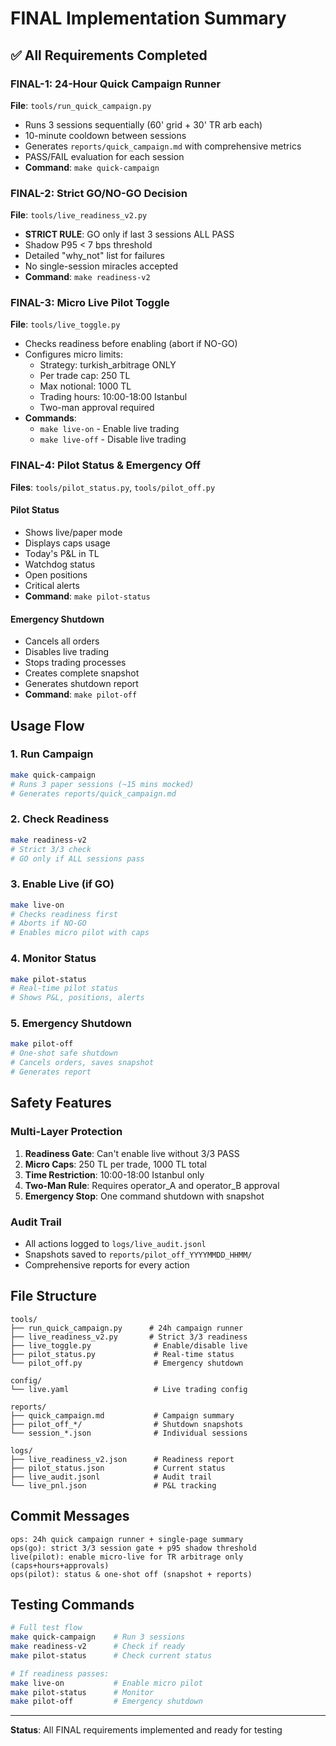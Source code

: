 # FINAL Implementation Summary

## ✅ All Requirements Completed

### FINAL-1: 24-Hour Quick Campaign Runner
**File**: `tools/run_quick_campaign.py`
- Runs 3 sessions sequentially (60' grid + 30' TR arb each)
- 10-minute cooldown between sessions
- Generates `reports/quick_campaign.md` with comprehensive metrics
- PASS/FAIL evaluation for each session
- **Command**: `make quick-campaign`

### FINAL-2: Strict GO/NO-GO Decision
**File**: `tools/live_readiness_v2.py`
- **STRICT RULE**: GO only if last 3 sessions ALL PASS
- Shadow P95 < 7 bps threshold
- Detailed "why_not" list for failures
- No single-session miracles accepted
- **Command**: `make readiness-v2`

### FINAL-3: Micro Live Pilot Toggle
**File**: `tools/live_toggle.py`
- Checks readiness before enabling (abort if NO-GO)
- Configures micro limits:
  - Strategy: turkish_arbitrage ONLY
  - Per trade cap: 250 TL
  - Max notional: 1000 TL
  - Trading hours: 10:00-18:00 Istanbul
  - Two-man approval required
- **Commands**: 
  - `make live-on` - Enable live trading
  - `make live-off` - Disable live trading

### FINAL-4: Pilot Status & Emergency Off
**Files**: `tools/pilot_status.py`, `tools/pilot_off.py`

#### Pilot Status
- Shows live/paper mode
- Displays caps usage
- Today's P&L in TL
- Watchdog status
- Open positions
- Critical alerts
- **Command**: `make pilot-status`

#### Emergency Shutdown
- Cancels all orders
- Disables live trading
- Stops trading processes
- Creates complete snapshot
- Generates shutdown report
- **Command**: `make pilot-off`

## Usage Flow

### 1. Run Campaign
```bash
make quick-campaign
# Runs 3 paper sessions (~15 mins mocked)
# Generates reports/quick_campaign.md
```

### 2. Check Readiness
```bash
make readiness-v2
# Strict 3/3 check
# GO only if ALL sessions pass
```

### 3. Enable Live (if GO)
```bash
make live-on
# Checks readiness first
# Aborts if NO-GO
# Enables micro pilot with caps
```

### 4. Monitor Status
```bash
make pilot-status
# Real-time pilot status
# Shows P&L, positions, alerts
```

### 5. Emergency Shutdown
```bash
make pilot-off
# One-shot safe shutdown
# Cancels orders, saves snapshot
# Generates report
```

## Safety Features

### Multi-Layer Protection
1. **Readiness Gate**: Can't enable live without 3/3 PASS
2. **Micro Caps**: 250 TL per trade, 1000 TL total
3. **Time Restriction**: 10:00-18:00 Istanbul only
4. **Two-Man Rule**: Requires operator_A and operator_B approval
5. **Emergency Stop**: One command shutdown with snapshot

### Audit Trail
- All actions logged to `logs/live_audit.jsonl`
- Snapshots saved to `reports/pilot_off_YYYYMMDD_HHMM/`
- Comprehensive reports for every action

## File Structure
```
tools/
├── run_quick_campaign.py      # 24h campaign runner
├── live_readiness_v2.py       # Strict 3/3 readiness
├── live_toggle.py              # Enable/disable live
├── pilot_status.py             # Real-time status
└── pilot_off.py                # Emergency shutdown

config/
└── live.yaml                   # Live trading config

reports/
├── quick_campaign.md           # Campaign summary
├── pilot_off_*/                # Shutdown snapshots
└── session_*.json              # Individual sessions

logs/
├── live_readiness_v2.json      # Readiness report
├── pilot_status.json           # Current status
├── live_audit.jsonl            # Audit trail
└── live_pnl.json               # P&L tracking
```

## Commit Messages
```
ops: 24h quick campaign runner + single-page summary
ops(go): strict 3/3 session gate + p95 shadow threshold
live(pilot): enable micro-live for TR arbitrage only (caps+hours+approvals)
ops(pilot): status & one-shot off (snapshot + reports)
```

## Testing Commands
```bash
# Full test flow
make quick-campaign    # Run 3 sessions
make readiness-v2      # Check if ready
make pilot-status      # Check current status

# If readiness passes:
make live-on           # Enable micro pilot
make pilot-status      # Monitor
make pilot-off         # Emergency shutdown
```

---
**Status**: All FINAL requirements implemented and ready for testing